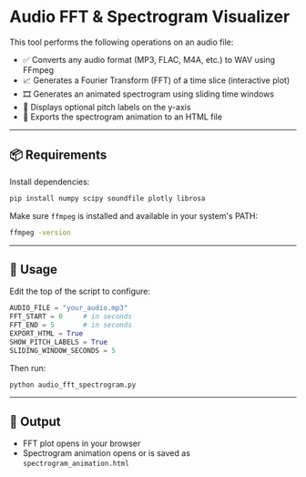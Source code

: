 # Audio FFT & Spectrogram Visualizer

This tool performs the following operations on an audio file:

- ✅ Converts any audio format (MP3, FLAC, M4A, etc.) to WAV using FFmpeg
- 📈 Generates a Fourier Transform (FFT) of a time slice (interactive plot)
- 🎞️ Generates an animated spectrogram using sliding time windows
- 🎼 Displays optional pitch labels on the y-axis
- 💾 Exports the spectrogram animation to an HTML file

---

## 📦 Requirements

Install dependencies:

```bash
pip install numpy scipy soundfile plotly librosa
```

Make sure `ffmpeg` is installed and available in your system's PATH:

```bash
ffmpeg -version
```

---

## 🚀 Usage

Edit the top of the script to configure:

```python
AUDIO_FILE = "your_audio.mp3"
FFT_START = 0     # in seconds
FFT_END = 5       # in seconds
EXPORT_HTML = True
SHOW_PITCH_LABELS = True
SLIDING_WINDOW_SECONDS = 5
```

Then run:

```bash
python audio_fft_spectrogram.py
```

---

## 📂 Output

- FFT plot opens in your browser
- Spectrogram animation opens or is saved as `spectrogram_animation.html`